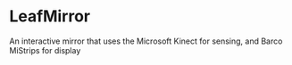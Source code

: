 LeafMirror
==========

An interactive mirror that uses the Microsoft Kinect for sensing, and Barco MiStrips for display
